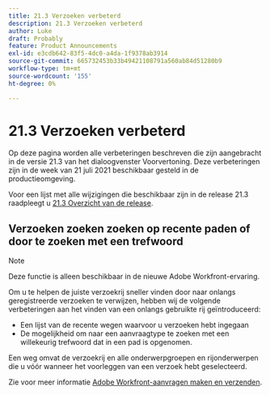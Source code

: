 ```yaml
---
title: 21.3 Verzoeken verbeterd
description: 21.3 Verzoeken verbeterd
author: Luke
draft: Probably
feature: Product Announcements
exl-id: e3cdb642-83f5-4dc0-a4da-1f9378ab3914
source-git-commit: 665732453b33b49421108791a560ab84d51280b9
workflow-type: tm+mt
source-wordcount: '155'
ht-degree: 0%

---
```


# 21.3 Verzoeken verbeterd

Op deze pagina worden alle verbeteringen beschreven die zijn aangebracht in de versie 21.3 van het dialoogvenster Voorvertoning. Deze verbeteringen zijn in de week van 21 juli 2021 beschikbaar gesteld in de productieomgeving.

Voor een lijst met alle wijzigingen die beschikbaar zijn in de release 21.3 raadpleegt u [21.3 Overzicht van de release](../../../product-announcements/product-releases/21.3-release-activity/21-3-release-overview.md).

## Verzoeken zoeken zoeken op recente paden of door te zoeken met een trefwoord

>[!NOTE]
>
>Deze functie is alleen beschikbaar in de nieuwe Adobe Workfront-ervaring.

Om u te helpen de juiste verzoekrij sneller vinden door naar onlangs geregistreerde verzoeken te verwijzen, hebben wij de volgende verbeteringen aan het vinden van een onlangs gebruikte rij geïntroduceerd:

* Een lijst van de recente wegen waarvoor u verzoeken hebt ingegaan
* De mogelijkheid om naar een aanvraagtype te zoeken met een willekeurig trefwoord dat in een pad is opgenomen.

Een weg omvat de verzoekrij en alle onderwerpgroepen en rijonderwerpen die u vóór wanneer het voorleggen van een verzoek hebt geselecteerd.

Zie voor meer informatie [Adobe Workfront-aanvragen maken en verzenden](/help/quicksilver/manage-work/requests/create-requests/create-submit-requests.md).

